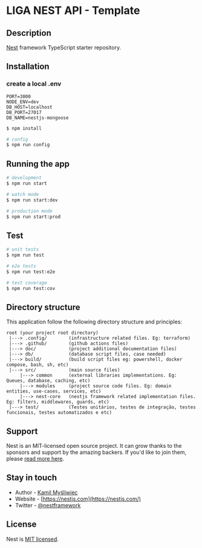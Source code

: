 # LIGA NEST API - Template


## Description

[Nest](https://github.com/nestjs/nest) framework TypeScript starter repository.

## Installation


### create a local .env

``` text
PORT=3000
NODE_ENV=dev
DB_HOST=localhost
DB_PORT=27017
DB_NAME=nestjs-mongoose
```

```bash
$ npm install

# config
$ npm run config
```

## Running the app

```bash
# development
$ npm run start

# watch mode
$ npm run start:dev

# production mode
$ npm run start:prod
```

## Test

```bash
# unit tests
$ npm run test

# e2e tests
$ npm run test:e2e

# test coverage
$ npm run test:cov
```

## Directory structure

This application follow the following directory structure and principles:
```
root (your project root directory)
 |---> .config/        (infrastructure related files. Eg: terraform)
 |---> .github/        (github actions files)
 |---> doc/            (project additional documentation files)
 |---> db/             (database script files, case needed)
 |---> build/          (build script files eg: powershell, docker compose, bash, sh, etc)
 |---> src/            (main source files)
     |---> common      (external libraries implementations. Eg: Queues, database, caching, etc)
     |---> modules     (project source code files. Eg: domain entities, use-cases, services, etc)
     |---> nest-core   (nestjs framework related implementation files. Eg: filters, middlewares, guards, etc)
 |---> test/           (Testes unitários, testes de integração, testes funcionais, testes automatizados e etc)
```


## Support

Nest is an MIT-licensed open source project. It can grow thanks to the sponsors and support by the amazing backers. If you'd like to join them, please [read more here](https://docs.nestjs.com/support).

## Stay in touch

- Author - [Kamil Myśliwiec](https://kamilmysliwiec.com)
- Website - [https://nestjs.com](https://nestjs.com/)
- Twitter - [@nestframework](https://twitter.com/nestframework)

## License

Nest is [MIT licensed](LICENSE).
